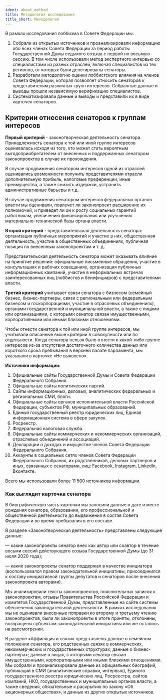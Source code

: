 ```yaml
---
ident: about_method
title: Методология исследования
title_short: Методология
---
```


В рамках исследования лоббизма в Совете Федерации мы:

1. Собрали из открытых источников и проанализировали информацию обо всех членах Совета Федерации за период работы Государственной Думы седьмого созыва с первой по восьмую сессию. В том числе использовали метод экспертного интервью со специалистами из разных отраслей, включая специалистов из тех регионов, от которых были делегированы сенаторы.
2. Разработали методологию оценки лоббистского влияния на членов Совета Федерации, которая позволяет относить сенаторов к представителям различных групп интересов. Собранные данные и выводы прошли независимую верификацию специалистов.
3. Систематизировали данные и выводы и представили их в виде карточек сенаторов.

## Критерии отнесения сенаторов к группам интересов

**Первый критерий** - законотворческая деятельность сенатора. Принадлежность сенатора к той или иной группе интересов оценивалась исходя из того, кто может стать вероятным выгодоприобретателем от внесенных и поддержанных сенатором законопроектов в случае их прохождения.

В случае продвижения сенатором интересов одной из отраслей оценивались возможности получить представителями отрасли дополнительную прибыль, налоговые преференции, иные преимущества, а также снизить издержки, устранить административные барьеры и т.д.

В случае продвижения сенатором интересов федеральных органов власти мы оценивали, повлечет ли законопроект расширение их полномочий, и приведет ли он к росту социальных гарантий работникам, увеличению финансирования или улучшению материально-технической базы органа власти.

**Второй критерий** - представительская деятельность сенатора: организация публичных мероприятий и участие в них, общественная деятельность, участие в общественных объединениях, публичная позиция по внесенным законопроектам и т. д.

Представительская деятельность сенатора может оказывать влияние на принятие решений: официальные письменные обращения, участие в консультациях и рабочих совещаниях, организация публичных информационных кампаний, участие в неформальных встречах заинтересованных лиц (лоббистов и бенефициаров) с представителями власти.

**Третий критерий** учитывает связи сенатора с бизнесом (семейный бизнес, бизнес-партнеры, связи с региональным или федеральным бизнесом и госкорпорациями, участие в отраслевых объединениях), органами государственной и муниципальной власти, а также с лицами или организациями, с которыми сенатор связан имущественными, корпоративными или иными близкими отношениями.

Чтобы отнести сенатора к той или иной группе интересов, мы учитывали описанные выше критерии в совокупности или по отдельности. Когда сенатора нельзя было отнести к какой-либо группе интересов из-за отсутствия достаточного количества данных или короткого срока пребывания в верхней палате парламента, мы указывали в карточке «Не выявлено».

**Источники информации:**

1. Официальные сайты Государственной Думы и Совета Федерации Федерального Собрания.
2. Официальные сайты политических партий.
3. Сайты информационных, деловых, аналитических федеральных и региональных СМИ, блоги.
4. Официальные сайты органов исполнительной власти Российской Федерации, субъектов РФ, муниципальных образований.
5. Единый государственный реестр юридических лиц, Единая информационная система в сфере закупок.
6. Росреестр.
7. Федеральная налоговая служба.
8. Официальные сайты коммерческих и некоммерческих организаций, отраслевых объединений и ассоциаций.
9. Декларации о доходах и имуществе членов Совета Федерации Федерального Собрания.
10. Аккаунты в социальных сетях членов Совета Федерации Федерального Собрания, их родственников, деловых партнеров и иных, связанных с сенаторами, лиц: Facebook, Instagram, LinkedIn, Вконтакте.

Всего мы использовали более 11 500 источников информации.

### Как выглядит карточка сенатора

В биографическую часть карточки мы заносили данные о дате и месте рождения сенатора, образовании, его профессиональной и общественной деятельности до выдвижения в состав Совета Федерации и во время пребывания в его составе.

В разделе «Законотворческая деятельность» представлены следующие данные:

— какие законопроекты сенатор внес как автор или соавтор в течение восьми сессий действующего созыва Государственной Думы (до 31 июля 2020 года);

— какие законопроекты сенатор поддержал в качестве инициатора (воспользовался правом законодательной инициативы, присоединился к составу инициативной группы депутатов и сенаторов после внесения законопроекта авторами).

Мы анализировали тексты законопроектов, пояснительных записок к законопроектам, отзывы Правительства Российской Федерации и комитетов Государственной Думы, представленные на сайте системы обеспечения законодательной деятельности. В рамках исследования мы не оценивали внесенные поправки ко второму и третьему чтению законопроектов, были ли законопроекты в итоге приняты, отклонены, возвращены субъектам законодательной инициативы или же остались на рассмотрении.

В разделе «Аффиляция и связи» представлены данные о семейном положении сенатора, его родственных связях в коммерческих, некоммерческих и государственных структурах; данные о бизнес-партнерах; данные о лицах, с которыми сенатор связан имущественными, корпоративными или иными близкими отношениями. Мы собрали и проанализировали данные из официальных биографий, публикаций в СМИ (аналитические справки, интервью), Единого государственного реестра юридических лиц, Росреестра, сайтов компаний, НКО, государственных и муниципальных органов власти, а также сведения, обязательные к раскрытию по закону «Об акционерных обществах», и данные из других открытых источников.
